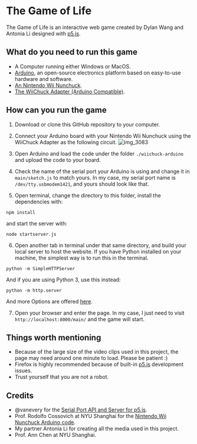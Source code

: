 The Game of Life
=============

The Game of Life is an interactive web game created by Dylan Wang and Antonia Li designed with [p5.js][1].

What do you need to run this game
---- 
- A Computer running either Windows or MacOS.
- [Arduino][2], an open-source electronics platform based on easy-to-use hardware and software.
- [An Nintendo Wii Nunchuck][3].
- [The WiiChuck Adapter (Arduino Compatible)][4].

How can you run the game
---- 
1. Download or clone this GitHub repository to your computer.
2. Connect your Arduino board with your Nintendo Wii Nunchuck using the WiiChuck Adapter as the following circuit.
![img_3083](https://user-images.githubusercontent.com/32665343/39795282-b5fdf308-5381-11e8-8b3b-9a062f12f930.JPG)
3. Open Arduino and load the code under the folder `./wiichuck-arduino` and upload the code to your board.

4. Check the name of the serial port your Arduino is using and change it in `main/sketch.js` to match yours. In my case, my serial port name is `/dev/tty.usbmodem1421`, and yours should look like that.
5. Open terminal, change the directory to this folder, install the dependencies with: 
```
npm install
``` 
and start the server with: 
```
node startserver.js
```
6. Open another tab in terminal under that same directory, and build your local server to host the website. If you have Python installed on your machine, the simplest way is to run this in the terminal.
```
python -m SimpleHTTPServer
```
And if you are using Python 3, use this instead:
```
python -m http.server
```
And more Options are offered [here][11].

7. Open your browser and enter the page. In my case, I just need to visit `http://localhost:8000/main/` and the game will start. 

Things worth mentioning
---- 
- Because of the large size of the video clips used in this project, the page may need around one minute to load. Please be patient :)
- Firefox is highly recommended because of built-in [p5.js][1] development issues.
- Trust yourself that you are not a robot.

Credits
---- 
- @vanevery for the [Serial Port API and Server for p5.js][5].
- Prof. Rodolfo Cossovich at NYU Shanghai for the [Nintendo Wii Nunchuck Arduino code][6].
- My partner Antonia Li for creating all the media used in this project.
- Prof. Ann Chen at NYU Shanghai.


[1]:	http://p5js.org/
[2]:	https://www.arduino.cc
[3]:	https://www.amazon.com/Wii-Nunchuk-Controller-White-nintendo/dp/B000IMYKQ0?th=1
[4]:	https://www.dfrobot.com/product-91.html
[5]: https://github.com/vanevery/p5.serialport
[6]: https://github.com/todocono/wiichuck
[11]: https://github.com/processing/p5.js/wiki/Local-server

